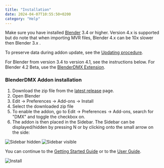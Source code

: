 ```yaml
---
title: "Installation"
date: 2024-04-07T10:55:50+0200
category: "Help"
---
```


Make sure you have installed [Blender](https://www.blender.org/download/) 3.4 or higher. Version 4.x is supported but do note that when importing MVR files, Blender 4.x can be 10x slower then Blender 3.x .

To preserve data during addon update, see the [Updating procedure](/docs/updating).

For Blender from version 3.4 to version 4.1, see the instructions below. For
Blender 4.2 Beta, use the [BlenderDMX
Extension](https://extensions.blender.org/add-ons/open-stage-blender-dmx/).

### BlenderDMX Addon installation

<ol>
   <li id="version"> Download the zip file from the <a href="https://github.com/open-stage/blender-dmx/releases/latest">latest release</a> page.
   <li> Open Blender
   <li> Edit → Preferences → Add-ons → Install
   <li> Select the downloaded zip file
   <li> To enable the addon, go to Edit → Preferences → Add-ons, search for "DMX" and toggle the checkbox on.
   <li> The addon is then placed in the Sidebar. The Sidebar can be displayed/hidden by pressing N or by clicking onto the small arrow on the side:
</ol>


![Sidebar hidden](../media/sidebar_hidden.png)
![Sidebar visible](../media/sidebar_visible.png)

You can continue to the <a href="../get_started" ><i class="fa-solid fa-truck-fast"></i> Getting Started Guide</a> or to the <a href="../setup" ><i class="fa-solid fa-circle-play"></i> User Guide</a>.

![Install](../media/install.gif)


<script type="module">
    let team = $("#version");
    $.get("https://api.github.com/repos/open-stage/blender-dmx/releases/latest", (data) => {
            team.html(
              `From the <a href="https://github.com/open-stage/blender-dmx/releases/latest">latest release</a> page, download the <a href="${data.assets[0].browser_download_url}">${data.assets[0].name}</a>
              `);

    });
</script>

